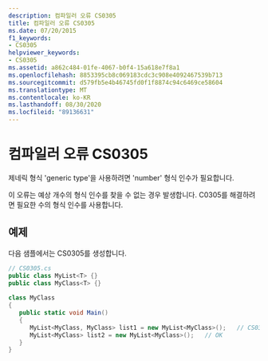 ```yaml
---
description: 컴파일러 오류 CS0305
title: 컴파일러 오류 CS0305
ms.date: 07/20/2015
f1_keywords:
- CS0305
helpviewer_keywords:
- CS0305
ms.assetid: a862c484-01fe-4067-b0f4-15a618e7f8a1
ms.openlocfilehash: 8853395cb8c069183cdc3c908e4092467539b713
ms.sourcegitcommit: d579fb5e4b46745fd0f1f8874c94c6469ce58604
ms.translationtype: MT
ms.contentlocale: ko-KR
ms.lasthandoff: 08/30/2020
ms.locfileid: "89136631"
---
```

# <a name="compiler-error-cs0305"></a>컴파일러 오류 CS0305
제네릭 형식 'generic type'을 사용하려면 'number' 형식 인수가 필요합니다.  
  
 이 오류는 예상 개수의 형식 인수를 찾을 수 없는 경우 발생합니다. C0305를 해결하려면 필요한 수의 형식 인수를 사용합니다.  
  
## <a name="example"></a>예제  
 다음 샘플에서는 CS0305를 생성합니다.  
  
```csharp  
// CS0305.cs  
public class MyList<T> {}  
public class MyClass<T> {}  
  
class MyClass  
{  
   public static void Main()  
   {  
      MyList<MyClass, MyClass> list1 = new MyList<MyClass>();   // CS0305  
      MyList<MyClass> list2 = new MyList<MyClass>();   // OK  
   }  
}  
```
